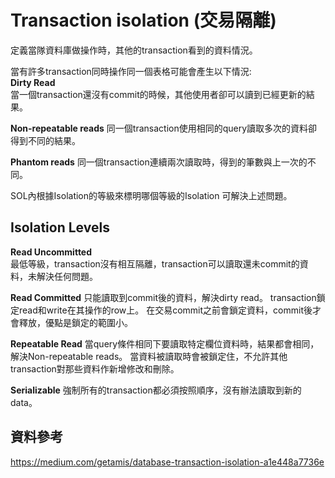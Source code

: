# Transaction isolation (交易隔離)
定義當隊資料庫做操作時，其他的transaction看到的資料情況。

當有許多transaction同時操作同一個表格可能會產生以下情況:  
**Dirty Read**  
當一個transaction還沒有commit的時候，其他使用者卻可以讀到已經更新的結果。

**Non-repeatable reads** 
同一個transaction使用相同的query讀取多次的資料卻得到不同的結果。

**Phantom reads** 
同一個transaction連續兩次讀取時，得到的筆數與上一次的不同。

SOL內根據Isolation的等級來標明哪個等級的Isolation 可解決上述問題。

## Isolation Levels

**Read Uncommitted**  
最低等級，transaction沒有相互隔離，transaction可以讀取還未commit的資料，未解決任何問題。  

**Read Committed**
只能讀取到commit後的資料，解決dirty read。
transaction鎖定read和write在其操作的row上。
在交易commit之前會鎖定資料，commit後才會釋放，優點是鎖定的範圍小。

**Repeatable Read**
當query條件相同下要讀取特定欄位資料時，結果都會相同，解決Non-repeatable reads。
當資料被讀取時會被鎖定住，不允許其他transaction對那些資料作新增修改和刪除。

**Serializable**
強制所有的transaction都必須按照順序，沒有辦法讀取到新的data。

## 資料參考  
https://medium.com/getamis/database-transaction-isolation-a1e448a7736e